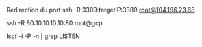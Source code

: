 Redirection du port
ssh -R 3389:targetIP:3389 root@104.196.23.68

  

ssh -R 80:10.10.10.10:80 root@gcp

  

lsof -i -P -n | grep LISTEN
<!--stackedit_data:
eyJoaXN0b3J5IjpbLTE0NDE1MDEyNTVdfQ==
-->